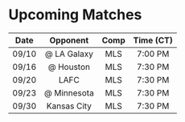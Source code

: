 # Upcoming Matches
Date|Opponent|Comp|Time (CT)
:-:|:-:|:-:|:-:
09/10|@ LA Galaxy|MLS|7:00 PM 
09/16|@ Houston|MLS|7:30 PM 
09/20|LAFC|MLS|7:30 PM 
09/23|@ Minnesota|MLS|7:30 PM 
09/30|Kansas City|MLS|7:30 PM 

